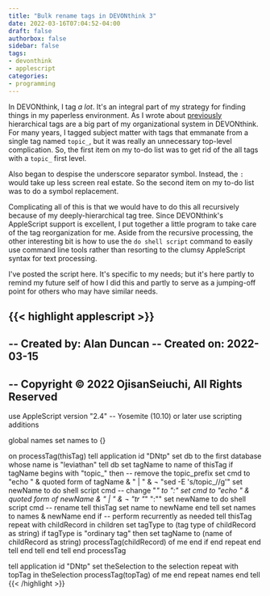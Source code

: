 ```yaml
---
title: "Bulk rename tags in DEVONthink 3"
date: 2022-03-16T07:04:52-04:00
draft: false
authorbox: false
sidebar: false
tags:
- devonthink
- applescript
categories:
- programming
---
```

In DEVONthink, I tag _a lot_. It's an integral part of my strategy for finding things in my paperless environment. As I wrote about [previously](/2015/06/18/finding-things-with-devonthink/) hierarchical tags are a big part of my organizational system in DEVONthink. For many years, I tagged subject matter with tags that emmanate from a single tag named `topic_`, but it was really an unnecessary top-level complication. So, the first item on my to-do list was to get rid of the all tags with a `topic_` first level.

Also began to despise the underscore separator symbol. Instead, the `:` would take up less screen real estate. So the second item on my to-do list was to do a symbol replacement.

Complicating all of this is that we would have to do this all recursively because of my deeply-hierarchical tag tree. Since DEVONthink's AppleScript support is excellent, I put together a little program to take care of the tag reorganization for me. Aside from the recursive processing, the other interesting bit is how to use the `do shell script` command to easily use command line tools rather than resorting to the clumsy AppleScript syntax for text processing.

I've posted the script here. It's specific to my needs; but it's here partly to remind my future self of how I did this and partly to serve as a jumping-off point for others who may have similar needs.

{{< highlight applescript >}}
--
--   Created by: Alan Duncan
--   Created on: 2022-03-15
--
--   Copyright © 2022 OjisanSeiuchi, All Rights Reserved
--

use AppleScript version "2.4" -- Yosemite (10.10) or later
use scripting additions

global names
set names to {}

on processTag(thisTag)
   tell application id "DNtp"
      set db to the first database whose name is "leviathan"
      tell db
         set tagName to name of thisTag
         if tagName begins with "topic_" then
            -- remove the topic_prefix
            set cmd to "echo " & quoted form of tagName & " | " & ¬
               "sed -E 's/topic_//g'"
            set newName to do shell script cmd
            -- change "_" to ":"
            set cmd to "echo " & quoted form of newName & " | " & ¬
               "tr \"_\" \":\""
            set newName to do shell script cmd
            -- rename
            tell thisTag
               set name to newName
            end tell
            set names to names & newName
         end if
         -- perform recurrently as needed
         tell thisTag
            repeat with childRecord in children
               set tagType to (tag type of childRecord as string)
               if tagType is "ordinary tag" then
                  set tagName to (name of childRecord as string)
                  processTag(childRecord) of me
               end if
            end repeat
         end tell
      end tell
   end tell
end processTag

tell application id "DNtp"
   set theSelection to the selection
   repeat with topTag in theSelection
      processTag(topTag) of me
   end repeat
   names
end tell
{{< /highlight >}}
